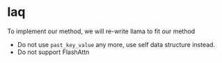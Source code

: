 # laq

To implement our method, we will re-write llama to fit our method

* Do not use `past_key_value` any more, use self data structure instead.
* Do not support FlashAttn